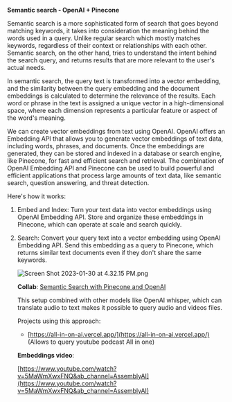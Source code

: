 **Semantic search - OpenAI + Pinecone**

Semantic search is a more sophisticated form of search that goes beyond matching keywords, it takes into consideration the meaning behind the words used in a query. Unlike regular search which mostly matches keywords, regardless of their context or relationships with each other. Semantic search, on the other hand, tries to understand the intent behind the search query, and returns results that are more relevant to the user's actual needs.

In semantic search, the query text is transformed into a vector embedding, and the similarity between the query embedding and the document embeddings is calculated to determine the relevance of the results. Each word or phrase in the text is assigned a unique vector in a high-dimensional space, where each dimension represents a particular feature or aspect of the word's meaning.

We can create vector embeddings from text using OpenAI. OpenAI offers an Embedding API that allows you to generate vector embeddings of text data, including words, phrases, and documents. Once the embeddings are generated, they can be stored and indexed in a database or search engine, like Pinecone, for fast and efficient search and retrieval. The combination of OpenAI Embedding API and Pinecone can be used to build powerful and efficient applications that process large amounts of text data, like semantic search, question answering, and threat detection.

Here's how it works:

1. Embed and Index: Turn your text data into vector embeddings using OpenAI Embedding API. Store and organize these embeddings in Pinecone, which can operate at scale and search quickly.
2. Search: Convert your query text into a vector embedding using OpenAI Embedding API. Send this embedding as a query to Pinecone, which returns similar text documents even if they don't share the same keywords.

   ![Screen Shot 2023-01-30 at 4.32.15 PM.png](https://s3-us-west-2.amazonaws.com/secure.notion-static.com/374c9564-e422-43ee-9901-eb1836fe5d73/Screen_Shot_2023-01-30_at_4.32.15_PM.png)

   **Collab**: [Semantic Search with Pinecone and OpenAI](https://colab.research.google.com/github/pinecone-io/examples/blob/master/integrations/openai/semantic_search_openai.ipynb)

   This setup combined with other models like OpenAI whisper, which can translate audio to text makes it possible to query audio and videos files.

   Projects using this approach:

   - [https://all-in-on-ai.vercel.app/](https://all-in-on-ai.vercel.app/) (Allows to query youtube podcast All in one)

   **Embeddings video**:

   [https://www.youtube.com/watch?v=5MaWmXwxFNQ&ab_channel=AssemblyAI](https://www.youtube.com/watch?v=5MaWmXwxFNQ&ab_channel=AssemblyAI)

